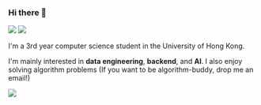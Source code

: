 ### Hi there 👋

<!--
**noisrucer/noisrucer** is a ✨ _special_ ✨ repository because its `README.md` (this file) appears on your GitHub profile.

Here are some ideas to get you started:

- 🔭 I’m currently working on ...
- 🌱 I’m currently learning ...
- 👯 I’m looking to collaborate on ...
- 🤔 I’m looking for help with ...
- 💬 Ask me about ...
- 📫 How to reach me: ...
- 😄 Pronouns: ...
- ⚡ Fun fact: ...
-->
<a href="https://noisrucer.github.io/" target="_blank"><img src="https://img.shields.io/badge/Blog-428813?style=&logo=GitHub Pages&logoColor=black"/></a>
<a href="mailto:changjin9792@gmail.com"><img src="https://img.shields.io/badge/changjinlee-EA4335?style=flat-square&logo=Gmail&logoColor=white&link=mailto:changjin9792@gmail.com"/></a>

I'm a 3rd year computer science student in the University of Hong Kong.

I'm mainly interested in **data engineering**, **backend**, and **AI**. I also enjoy solving algorithm problems (If you want to be algorithm-buddy, drop me an email!)


![](github-readme-stats-93j4zqb6p-noisrucer.vercel.app/api?username=noisrucer)
<!-- ![noisrucer's GitHub stats](https://github-readme-stats.vercel.app/api?username=noisrucer&show_icons=true&theme=monokai) -->
<!-- [![noisrucer's GitHub stats](https://github-readme-stats.vercel.app/api?username=noisrucer)](https://github.com/noisrucer/github-readme-stats) -->
